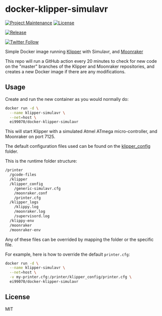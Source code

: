 # docker-klipper-simulavr

[![Project Maintenance](https://img.shields.io/maintenance/yes/2022.svg)](https://github.com/pedrolamas/docker-klipper-simulavr 'GitHub Repository')
[![License](https://img.shields.io/github/license/pedrolamas/docker-klipper-simulavr.svg)](https://github.com/pedrolamas/docker-klipper-simulavr/blob/master/LICENSE 'License')

[![Release](https://github.com/pedrolamas/docker-klipper-simulavr/workflows/Release/badge.svg)](https://github.com/pedrolamas/docker-klipper-simulavr/actions 'Build Status')

[![Twitter Follow](https://img.shields.io/twitter/follow/pedrolamas?style=social)](https://twitter.com/pedrolamas '@pedrolamas')

Simple Docker image running [Klipper](https://github.com/Klipper3d/klipper/) with Simulavr, and [Moonraker](https://github.com/Arksine/moonraker/)

This repo will run a GitHub action every 20 minutes to check for new code on the "master" branches of the Klipper and Moonraker repositories, and creates a new Docker image if there are any modifications.

## Usage

Create and run the new container as you would normally do:

```sh
docker run -d \
  --name klipper-simulavr \
  --net=host \
  ei99070/docker-klipper-simulavr
```

This will start Klipper with a simulated Atmel ATmega micro-controller, and Moonraker on port 7125.

The default configuration files used can be found on the [klipper_config](/klipper_config) folder.

This is the runtime folder structure:

```txt
/printer
  /gcode-files
  /klipper
  /klipper_config
    /generic-simulavr.cfg
    /moonraker.conf
    /printer.cfg
  /klipper_logs
    /klippy.log
    /moonraker.log
    /supervisord.log
  /klippy-env
  /moonraker
  /moonraker-env
```

Any of these files can be overrided by mapping the folder or the specific file.

For example, here is how to override the default `printer.cfg`:

```sh
docker run -d \
  --name klipper-simulavr \
  --net=host \
  -v my-printer.cfg:/printer/klipper_config/printer.cfg \
  ei99070/docker-klipper-simulavr
```

## License

MIT

